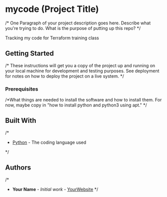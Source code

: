 # mycode (Project Title)
/* One Paragraph of your project description goes here. Describe what you're trying to do.
What is the purpose of putting up this repo?
*/

Tracking my code for Terraform training class

## Getting Started

/* These instructions will get you a copy of the project up and running on your local machine
for development and testing purposes. See deployment for notes on how to deploy the project
on a live system.
*/

### Prerequisites

/*What things are needed to install the software and how to install them. For now, maybe copy in
"how to install python and python3 using apt."
*/

## Built With

/*
* [Python](https://www.python.org/) - The coding language used

*/
## Authors

/*
* **Your Name** - *Initial work* - [YourWebsite](https://example.com/)
*/
